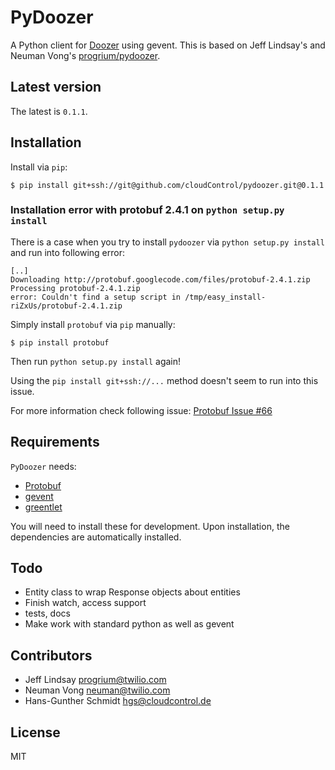 # PyDoozer

A Python client for [Doozer](https://github.com/ha/doozerd) using gevent. This is based on Jeff Lindsay's and
Neuman Vong's [progrium/pydoozer](https://github.com/progrium/pydoozer).

## Latest version

The latest is `0.1.1`.

## Installation

Install via `pip`:

	$ pip install git+ssh://git@github.com/cloudControl/pydoozer.git@0.1.1

### Installation error with protobuf 2.4.1 on `python setup.py install`

There is a case when you try to install `pydoozer` via `python setup.py install` and run into following error:

    [..]
    Downloading http://protobuf.googlecode.com/files/protobuf-2.4.1.zip
    Processing protobuf-2.4.1.zip
    error: Couldn't find a setup script in /tmp/easy_install-riZxUs/protobuf-2.4.1.zip

Simply install `protobuf` via `pip` manually:

    $ pip install protobuf

Then run `python setup.py install` again!

Using the `pip install git+ssh://...` method doesn't seem to run into this issue.

For more information check following issue: [Protobuf Issue #66](http://code.google.com/p/protobuf/issues/detail?id=66)

## Requirements

`PyDoozer` needs:

- [Protobuf](http://code.google.com/p/protobuf)
- [gevent](http://www.gevent.org/)
- [greentlet](http://readthedocs.org/docs/greenlet/en/latest/)

You will need to install these for development. Upon installation, the dependencies are automatically installed.

## Todo

 * Entity class to wrap Response objects about entities
 * Finish watch, access support
 * tests, docs
 * Make work with standard python as well as gevent

## Contributors

 * Jeff Lindsay <progrium@twilio.com>
 * Neuman Vong <neuman@twilio.com>
 * Hans-Gunther Schmidt <hgs@cloudcontrol.de>

## License

MIT